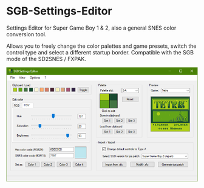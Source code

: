 # SGB-Settings-Editor
Settings Editor for Super Game Boy 1 &amp; 2, also a general SNES color conversion tool.

Allows you to freely change the color palettes and game presets, switch the control type and select a different startup border. Compatible with the SGB mode of the SD2SNES / FXPAK.

![screenshot](https://github.com/blzla/SGB-Palette-Editor/blob/main/screenshot.png?raw=true)
